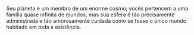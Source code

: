 ﻿Seu planeta é um membro de um enorme cosmo; vocês pertencem a uma família quase infinita de mundos, mas sua esfera é tão precisamente administrada e tão amorosamente cuidada como se fosse o único mundo habitado em toda a existência.
